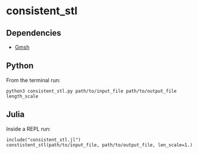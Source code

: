 # consistent_stl

## Dependencies
- [Gmsh](https://gmsh.info/#Download)

## Python
From the terminal run:

`python3 consistent_stl.py path/to/input_file path/to/output_file length_scale`

## Julia
Inside a REPL run:

```
include("consistent_stl.jl")
constistent_stl(path/to/input_file, path/to/output_file, len_scale=1.)
```
